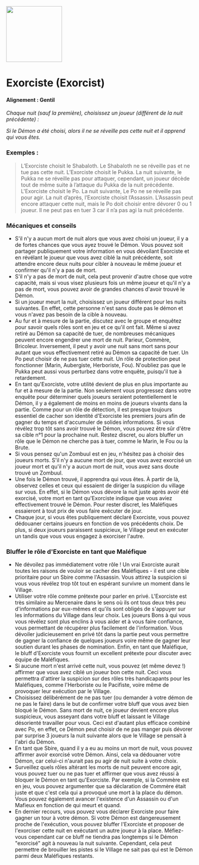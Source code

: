 <img src="https://github.com/brain-academy/wiki/blob/master/blood-on-the-clocktower/img/exorcist.png?raw=true" height="150"> 

# Exorciste (Exorcist)

#### Alignement : Gentil

*Chaque nuit (sauf la première), choisissez un joueur (différent de la nuit précédente) :*

*Si le Démon a été choisi, alors il ne se réveille pas cette nuit et il apprend qui vous êtes.*


### Exemples :
> L’Exorciste choisit le Shabaloth. Le Shabaloth ne se réveille pas et ne tue pas cette nuit.
> L’Exorciste choisit le Pukka. La nuit suivante, le Pukka ne se réveille pas pour attaquer, cependant, un joueur décède tout de même suite à l’attaque du Pukka de la nuit précédente.
> L'Exorciste choisit le Po. La nuit suivante, Le Po ne se réveille pas pour agir. La nuit d’après, l’Exorciste choisit l’Assassin. L’Assassin peut encore attaquer cette nuit, mais le Po doit choisir entre dévorer 0 ou 1 joueur. Il ne peut pas en tuer 3 car il n’a pas agi la nuit précédente.

### Mécaniques et conseils
- S'il n'y a aucun mort de nuit alors que vous avez choisi un joueur, il y a de fortes chances que vous ayez trouvé le Démon. Vous pouvez soit partager publiquement votre information en vous dévoilant Exorciste et en révélant le joueur que vous avez ciblé la nuit précédente, soit attendre encore deux nuits pour cibler à nouveau le même joueur et confirmer qu'il n'y a pas de mort. 
- S'il n'y a pas de mort de nuit, cela peut provenir d'autre chose que votre capacité, mais si vous visez plusieurs fois un même joueur et qu'il n'y a pas de mort, vous pouvez avoir de grandes chances d'avoir trouvé le Démon.
- Si un joueur meurt la nuit, choisissez un joueur différent pour les nuits suivantes. En effet, cette personne n'est sans doute pas le démon et vous n'avez pas besoin de la cible à nouveau. 
- Au fur et à mesure de la partie, discutez avec le groupe et enquêtez pour savoir quels rôles sont en jeu et ce qu'il ont fait. Même si avez retiré au Démon sa capacité de tuer, de nombreuses mécaniques peuvent encore engendrer une mort de nuit. Parieur, Commère, Bricoleur. Inversement, il peut y avoir une nuit sans mort sans pour autant que vous effectivement retiré au Démon sa capacité de tuer. Un Po peut choisir de ne pas tuer cette nuit. Un rôle de protection peut fonctionner (Marin, Aubergiste, Herboriste, Fou). N'oubliez pas que le Pukka peut aussi vous perturbez dans votre enquête, puisqu'il tue à retardement. 
- En tant qu'Exorciste, votre utilité devient de plus en plus importante au fur et à mesure de la partie. Non seulement vous progressez dans votre enquête pour déterminer quels joueurs seraient potentiellement le Démon, il y a également de moins en moins de joueurs vivants dans la partie. Comme pour un rôle de détection, il est presque toujours essentiel de cacher son identité d'Exorciste les premiers jours afin de gagner du temps et d'accumuler de solides informations. Si vous révélez trop tôt sans avoir trouvé le Démon, vous pouvez être sûr d'être sa cible n°1 pour la prochaine nuit. Restez discret, ou alors bluffer un rôle que le Démon ne cherche pas à tuer, comme le Marin, le Fou ou la Brute. 
- Si vous pensez qu'un Zombuul est en jeu, n'hésitez pas à choisir des joueurs morts. S'il n'y a aucune mort de jour, que vous avez exorcisé un joueur mort et qu'il n'y a aucun mort de nuit, vous avez sans doute trouvé un Zombuul. 
- Une fois le Démon trouvé, il apprendra qui vous êtes. À partir de là, observez celles et ceux qui essaient de diriger la suspicion du village sur vous. En effet, si le Démon vous dévore la nuit juste après avoir été exorcisé, votre mort en tant qu'Exorciste indique que vous aviez effectivement trouvé le Démon. Pour rester discret, les Maléfiques essaieront à tout prix de vous faire exécuter de jour. 
- Chaque jour, si vous êtes publiquement déclaré Exorciste, vous pouvez dédouaner certains joueurs en fonction de vos précédents choix. De plus, si deux joueurs paraissent suspicieux, le Village peut en exécuter un tandis que vous vous engagez à exorciser l'autre. 


### Bluffer le rôle d'Exorciste en tant que Maléfique
- Ne dévoilez pas immédiatement votre rôle ! Un vrai Exorciste aurait toutes les raisons de vouloir se cacher des Maléfiques - il est une cible prioritaire pour un Sbire comme l'Assassin. Vous attirez la suspicion si vous vous révélez trop tôt tout en espérant survivre un moment dans le Village. 
- Utiliser votre rôle comme prétexte pour parler en privé. L'Exorciste est très similaire au Mercenaire dans le sens où ils ont tous deux très peu d'informations par eux-mêmes et qu'ils sont obligés de s'appuyer sur les informations du Village dans leur choix. Les joueurs Bons à qui vous vous révélez sont plus enclins à vous aider et à vous faire confiance, vous permettant de récupérer plus facilement de l'information. Vous dévoiler judicieusement en privé tôt dans la partie peut vous permettre de gagner la confiance de quelques joueurs voire même de gagner leur soutien durant les phases de nomination. Enfin, en tant que Maléfique, le bluff d'Exorciste vous fournit un excellent prétexte pour discuter avec équipe de Maléfiques. 
- Si aucune mort n'est arrivé cette nuit, vous pouvez (et même devez !) affirmer que vous avez ciblé un joueur bon cette nuit. Ceci vous permettra d'attirer la suspicion sur des rôles très handicapants pour les Maléfiques, comme l'Herboriste ou le Pacifiste, voire même de provoquer leur exécution par le Village. 
- Choisissez délibérément de ne pas tuer (ou demander à votre démon de ne pas le faire) dans le but de confirmer votre bluff que vous avez bien bloqué le Démon. Sans mort de nuit, ce joueur devient encore plus suspicieux, vous asseyant dans votre bluff et laissant le Village désorienté travailler pour vous. Ceci est d'autant plus efficace combiné avec Po, en effet, ce Démon peut choisir de ne pas manger puis dévorer par surprise 3 joueurs la nuit suivante alors que le Village se pensait à l'abri du Démon.
- En tant que Sbire, quand il y a eu au moins un mort de nuit, vous pouvez affirmer avoir exorcisé votre Démon. Ainsi, cela va dédouaner votre Démon, car celui-ci n'aurait pas pu agir de nuit suite à votre choix. 
- Surveillez quels rôles altérant les morts de nuit peuvent encore agir, vous pouvez tuer ou ne pas tuer et affirmer que vous avez réussi à bloquer le Démon en tant qu'Exorciste. Par exemple, si la Commère est en jeu, vous pouvez argumenter que sa déclaration de Commère était juste et que c'est cela qui a provoqué une mort à la place du démon. Vous pouvez également avancer l'existence d'un Assassin ou d'un Mafieux en fonction de qui meurt et quand. 
- En dernier recours, vous pouvez vous déclarer Exorciste pour faire gagner un tour à votre démon. Si votre Démon est dangereusement proche de l'exécution, vous pouvez bluffer l'Exorciste et proposer de l'exorciser cette nuit en exécutant un autre joueur à la place. Méfiez-vous cependant car ce bluff ne tiendra pas longtemps si le Démon "exorcisé" agit à nouveau la nuit suivante. Cependant, cela peut permettre de brouiller les pistes si le Village ne sait pas qui est le Démon parmi deux Maléfiques restants.
